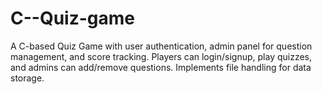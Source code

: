 # C--Quiz-game
A C-based Quiz Game with user authentication, admin panel for question management, and score tracking. Players can login/signup, play quizzes, and admins can add/remove questions. Implements file handling for data storage.
